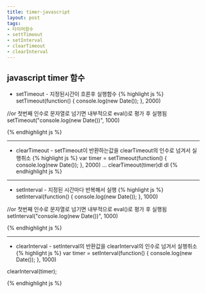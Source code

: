 ```yaml
---
title: timer-javascript
layout: post
tags:
- 타이머함수
- settTimeout
- setInterval
- clearTimeout
- clearInterval
---
```


## javascript timer 함수

* setTimeout - 지정된시간이 흐른후 실행함수
{% highlight js %}
setTimeout(function() {
    console.log(new Date());
}, 2000)

//or 첫번째 인수로 문자열로 넘기면 내부적으로 eval()로 평가 후 실행됨
setTimeout("console.log(new Date())", 1000)

{% endhighlight js %}

---

* clearTimeout - setTimeout이 반환하는값을 clearTimeout의 인수로 넘겨서 실행취소
{% highlight js %}
var timer = setTimeout(function() {
    console.log(new Date());
}, 2000)
...
clearTimeout(timer)dl   dl
{% endhighlight js %}

---

* setInterval - 지정된 시간마다 반복해서 실행
{% highlight js %}
setInterval(function() {
    console.log(new Date());
}, 1000)

//or 첫번째 인수로 문자열로 넘기면 내부적으로 eval()로 평가 후 실행됨
setInterval("console.log(new Date())", 1000)

{% endhighlight js %}

---

* clearInterval - setInterval의 반환값을 clearInterval의 인수로 넘겨서 실행취소
{% highlight js %}
var timer = setInterval(function() {
    console.log(new Date());
}, 1000)
 
clearInterval(timer); 

{% endhighlight js %}